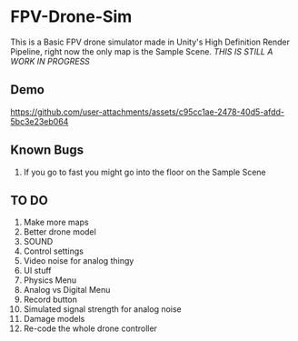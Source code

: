 # FPV-Drone-Sim
This is a Basic FPV drone simulator made in Unity's High Definition Render Pipeline, right now the only map is the Sample Scene. *THIS IS STILL A WORK IN PROGRESS*

## Demo

https://github.com/user-attachments/assets/c95cc1ae-2478-40d5-afdd-5bc3e23eb064


## Known Bugs
1. If you go to fast you might go into the floor on the Sample Scene

## TO DO
1. Make more maps
2. Better drone model
3. SOUND
4. Control settings
5. Video noise for analog thingy
6. UI stuff
7. Physics Menu
8. Analog vs Digital Menu
9. Record button
10. Simulated signal strength for analog noise
11. Damage models
12. Re-code the whole drone controller
